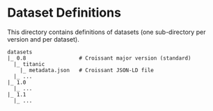 # Dataset Definitions

This directory contains definitions of datasets (one sub-directory per version and per dataset).

```text
datasets
|_ 0.8                 # Croissant major version (standard)
  |_ titanic
    |_ metadata.json   # Croissant JSON-LD file
  |_ ...
|_ 1.0
  |_ ...
|_ 1.1
  |_ ...
```

